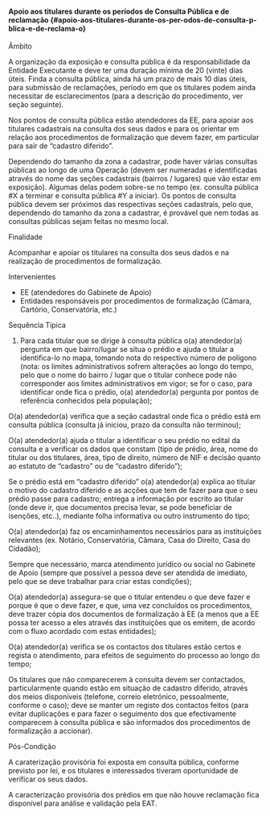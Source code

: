 #### Apoio aos titulares durante os períodos de Consulta Pública e de reclamação {#apoio-aos-titulares-durante-os-per-odos-de-consulta-p-blica-e-de-reclama-o}

Âmbito

A organização da exposição e consulta pública é da responsabilidade da Entidade Executante e deve ter uma duração mínima de 20 \(vinte\) dias úteis. Finda a consulta pública, ainda há um prazo de mais 10 dias úteis, para submissão de reclamações, período em que os titulares podem ainda necessitar de esclarecimentos \(para a descrição do procedimento, ver seção seguinte\).

Nos pontos de consulta pública estão atendedores da EE, para apoiar aos titulares cadastrais na consulta dos seus dados e para os orientar em relação aos procedimentos de formalização que devem fazer, em particular para sair de “cadastro diferido”.

Dependendo do tamanho da zona a cadastrar, pode haver várias consultas públicas ao longo de uma Operação \(devem ser numeradas e identificadas através do nome das seções cadastrais \(bairros / lugares\) que vão estar em exposição\). Algumas delas podem sobre-se no tempo \(ex. consulta pública \#X a terminar e consulta pública \#Y a iniciar\). Os pontos de consulta pública devem ser próximos das respectivas seções cadastrais, pelo que, dependendo do tamanho da zona a cadastrar, é provável que nem todas as consultas públicas sejam feitas no mesmo local.

Finalidade

Acompanhar e apoiar os titulares na consulta dos seus dados e na realização de procedimentos de formalização.

Intervenientes

* EE \(atendedores do Gabinete de Apoio\)
* Entidades responsáveis por procedimentos de formalização \(Câmara, Cartório, Conservatória, etc.\)

Sequência Típica

1. Para cada titular que se dirige à consulta pública o\(a\) atendedor\(a\) pergunta em que bairro/lugar se situa o prédio e ajuda o titular a identifica-lo no mapa, tomando nota do respectivo número de polígono \(nota: os limites administrativos sofrem alterações ao longo do tempo, pelo que o nome do bairro / lugar que o titular conhece pode não corresponder aos limites administrativos em vigor; se for o caso, para identificar onde fica o prédio, o\(a\) atendedor\(a\) pergunta por pontos de referência conhecidos pela população\);

O\(a\) atendedor\(a\) verifica que a seção cadastral onde fica o prédio está em consulta pública \(consulta já iniciou, prazo da consulta não terminou\);

O\(a\) atendedor\(a\) ajuda o titular a identificar o seu prédio no edital da consulta e a verificar os dados que constam \(tipo de prédio, área, nome do titular ou dos titulares, área, tipo de direito, número de NIF e decisão quanto ao estatuto de “cadastro” ou de “cadastro diferido”\);

Se o prédio está em “cadastro diferido” o\(a\) atendedor\(a\) explica ao titular o motivo do cadastro diferido e as acções que tem de fazer para que o seu prédio passe para cadastro; entrega a informação por escrito ao titular \(onde deve ir, que documentos precisa levar, se pode beneficiar de isenções, etc..\), mediante folha informativa ou outro instrumento do tipo;

O\(a\) atendedor\(a\) faz os encaminhamentos necessários para as instituições relevantes \(ex. Notário, Conservatória, Câmara, Casa do Direito, Casa do Cidadão\);

Sempre que necessário, marca atendimento jurídico ou social no Gabinete de Apoio \(sempre que possível a pessoa deve ser atendida de imediato, pelo que se deve trabalhar para criar estas condições\);

O\(a\) atendedor\(a\) assegura-se que o titular entendeu o que deve fazer e porque é que o deve fazer, e que, uma vez concluídos os procedimentos, deve trazer cópia dos documentos de formalização à EE \(a menos que a EE possa ter acesso a eles através das instituições que os emitem, de acordo com o fluxo acordado com estas entidades\);

O\(a\) atendedor\(a\) verifica se os contactos dos titulares estão certos e regista o atendimento, para efeitos de seguimento do processo ao longo do tempo;

Os titulares que não comparecerem à consulta devem ser contactados, particularmente quando estão em situação de cadastro diferido, através dos meios disponíveis \(telefone, correio eletrónico, pessoalmente, conforme o caso\); deve se manter um registo dos contactos feitos \(para evitar duplicações e para fazer o seguimento dos que efectivamente comparecem à consulta pública e são informados dos procedimentos de formalização a accionar\).

Pós-Condição

A caraterização provisória foi exposta em consulta pública, conforme previsto por lei, e os titulares e interessados tiveram oportunidade de verificar os seus dados.

A caracterização provisória dos prédios em que não houve reclamação fica disponível para análise e validação pela EAT.

